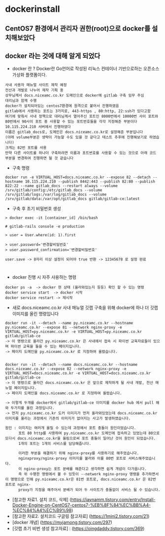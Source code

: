 # dockerinstall
## CentOS7 환경에서 관리자 권한(root)으로 docker를 설치해보았다
## docker 라는 것에 대해 알게 되었다 
- docker 란 ? Docker란 Go언어로 작성된 리눅스 컨테이너 기반으로하는 오픈소스 가상화 플랫폼이다.



``` 
사내 사용자 매뉴얼 사이트 제작 예정
전산과 개발로 나누어 제작 기획 중
상무님께서 docs.niceamc.co.kr 도메인으로 docker에 gitlab 구축 임무 주심 
대리님과 함께 수행
docker가 설치되어있는 centos7환경에 원격으로 붙어서 진행하였음
gitlab에서 사용하는 포트는 3가지로, 443-https , 80:http, 22:ssh가 있다고함 
여기에 맞춰서 사내 정책으로 대리님께서 열어주신 포트인 8000번에서 10000번 사이 포트와 80번에서 90사이 포트 중 사용할 수 있는 포트번호들을 각각 지정해준 부분이다
10.115.224.210 서버에서 진행하였다
이름은 gitlab_docs로, 도메인은 docs.niceamc.co.kr로 설정해준 부분입니다
(아래 volume부분은 생략이 가능할 수도 있을 것 같다고 테스트 추후에 진행해보기로 하였습니다)
크게는 82번 포트를 사용
만약 다른 사이트를 하나더 구축하려면 이름과 포트번호를 사용할 수 있는 것으로 아래 코드 부분을 변경하여 진행하면 될 것 같습니다
``` 
- 구축 명령 
``` 
docker run -e VIRTUAL_HOST=docs.niceamc.co.kr --expose 82 --detach --hostname 10.115.224.210 --publish 8442:443 --publish 82:80 --publish 822:22 --name gitlab_docs --restart always --volume /srv/gitlab/config:/etc/gitlab_docs --volume /srv/gitlab/logs:/var/log/gitlab_docs --volume /srv/gitlab/data:/var/opt/gitlab_docs gitlab/gitlab-ce:latest
```
- 구축 후 초기 비밀번호 생성
```
> docker exec -it [container_id] /bin/bash

# gitlab-rails console -e production

> user = User.where(id: 1).first

> user.password='변경할비밀번호'
> user.password_confirmation='변경할비밀번호'

user.save -> 8자리 이상 설정이 되어야 true 반환 -> 12345678 로 설정 완료
```
#
- docker 진행 시 자주 사용하는 명령
```
docker ps -a  -> docker 현 상태 (올라와있는지 등등) 확인 할 수 있는 명령
docker service start  -> docker 시작
docker service restart -> 재시작
```




- 새로 docs.niceamc.co.kr 사내 매뉴얼 깃랩 구축을 위해 docker에 하나 더 깃랩 이미지를 올린 명령입니다
```
docker run -it --detach --name py.niceamc.co.kr --hostname py.niceamc.co.kr --expose 81 --network nginx-proxy -e VIRTUAL_HOST=py.niceamc.co.kr -e VIRTUAL_HOST=py.niceamc.co.kr gitlab/gitlab-ce
-> 이 명령으로 올라간 py.niceamc.co.kr 은 사내에서 접속 시 파이썬 교육자료들이 있으며 파이썬 교육을 들을 수 있는 페이지입니다.
-> 페이지 도메인을 py.niceamc.co.kr 로 지정하여 올렸습니다. 


docker run -it --detach --name docs.niceamc.co.kr --hostname docs.niceamc.co.kr --expose 82 --network nginx-proxy -e VIRTUAL_HOST=docs.niceamc.co.kr -e VIRTUAL_HOST=docs.niceamc.co.kr gitlab/gitlab-ce
-> 이 명령으로 올라간 docs.niceamc.co.kr 은 앞으로 제작하게 될 사내 개발, 전산 매뉴얼 페이지입니다.
-> 페이지 도메인을 docs.niceamc.co.kr 로 지정하여 올렸습니다.

-> 이렇게 두개를 docker에서 gitlab/gitlab-ce 이미지를 docker hub 에서 pull 해와 두가지를 올린 과정입니다. 
-> 먼저 py.niceamc.co.kr 도커 이미지가 먼저 올라와있었는데 docs.niceamc.co.kr 이미지를 올리는 과정에서 기존의 이미지가 없어지는 사고가 발생하였습니다.

원인 : 이미지는 여러개 올릴 수 있는데 과정에서 포트 충돌이 원인이었습니다. 
      포트 80 http를 사용하여 py.niceamc.co.kr 도메인에 접속하고 있었는데 80으로 또다시 docs.niceamc.co.kr을 올림으로써 포트 충돌이 일어난 것이 원인이 되었습니다.
      1개의 포트는 1개의 서비스를 담당해줍니다.
      
      이러한 부분을 해결하기 위해 nginx-proxy를 사용하기로 해주었습니다.
      nginxproxy/nginx-proxy 이미지를 불러와 이를 80번 포트로 서비스해주었습니다. 
      이 nginx-proxy는 포트 분배를 해준다고 생각하면 쉽게 개념이 다가옵니다. 
      즉 위 수행한 명령에서 볼 수 있듯이 --network nginx-proxy 명령을 추가하면서 이 명령으로 인해 py.niceamc.co.kr은 81번 포트로, docs.niceamc.co.kr 은 82번 포트로 nginx-
      proxy가 지정을 해주어서 분배가 되어 두 사이트가 충돌없이 서비스 될 수 있습니다.

```

- [참고한 자료1. 설치 코드, 삭제] (https://jaynamm.tistory.com/entry/Install-Docker-Engine-on-CentOS7-centos7-%EB%8F%84%EC%BB%A4-%EC%84%A4%EC%B9%98)
- [참고한 자료2. 설치코드 구글링 참고자료] (https://1mini2.tistory.com/21)
- [docker 개념] (https://myjamong.tistory.com/297)
- [깃랩 초기 비번 생성 참고자료] : (https://oingdaddy.tistory.com/369)
